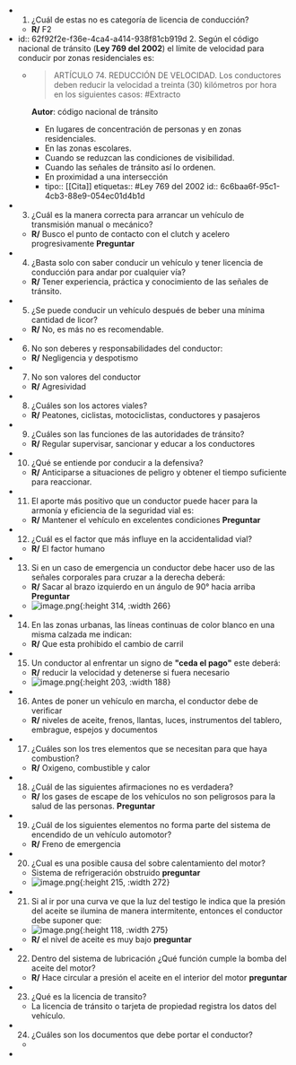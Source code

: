 - 1. ¿Cuál de estas no es categoría de licencia de conducción?
	- **R/** F2
- id:: 62f92f2e-f36e-4ca4-a414-938f81cb919d
  2. Según el código nacional de tránsito (**Ley 769 del 2002**) el límite de velocidad para conducir por zonas residenciales es:
	- > ARTÍCULO 74. REDUCCIÓN DE VELOCIDAD. Los conductores deben reducir la velocidad a treinta (30) kilómetros por hora en los siguientes casos:  #Extracto 
	  
	  **Autor**: código nacional de tránsito
		- En lugares de concentración de personas y en zonas residenciales.
		- En las zonas escolares.
		- Cuando se reduzcan las condiciones de visibilidad.
		- Cuando las señales de tránsito así lo ordenen.
		- En proximidad a una intersección
		- tipo:: [[Cita]]
		  etiquetas:: #Ley 769 del 2002
		  id:: 6c6baa6f-95c1-4cb3-88e9-054ec01d4b1d
- 3. ¿Cuál es la manera correcta para arrancar un vehículo de transmisión manual o mecánico?
	- **R/** Busco el punto de contacto con el clutch y acelero progresivamente **Preguntar**
- 4. ¿Basta solo con saber conducir un vehículo y tener licencia de conducción para andar por cualquier vía?
	- **R/** Tener experiencia, práctica y conocimiento de las señales de tránsito.
- 5. ¿Se puede conducir un vehículo después de beber una mínima cantidad de licor?
	- **R/** No, es más no es recomendable.
- 6. No son deberes y responsabilidades del conductor:
	- **R/** Negligencia y despotismo
- 7. No son valores del conductor
	- **R/** Agresividad
- 8. ¿Cuáles son los actores viales?
	- **R/** Peatones, ciclistas, motociclistas, conductores y pasajeros
- 9. ¿Cuáles son las funciones de las autoridades de tránsito?
	- **R/** Regular supervisar, sancionar y educar a los conductores
- 10. ¿Qué se entiende por conducir a la defensiva?
	- **R/** Anticiparse a situaciones de peligro y obtener el tiempo suficiente para reaccionar.
- 11. El aporte más positivo que un conductor puede hacer para la armonía y eficiencia de la seguridad vial es:
	- **R/** Mantener el vehículo en excelentes condiciones **Preguntar**
- 12. ¿Cuál es el factor que más influye en la accidentalidad vial?
	- **R/** El factor humano
- 13. Si en un caso de emergencia un conductor debe hacer uso de las señales corporales para cruzar a la derecha deberá:
	- **R/** Sacar al brazo izquierdo en un ángulo de 90° hacia arriba **Preguntar**
	- ![image.png](../assets/image_1660493053981_0.png){:height 314, :width 266}
- 14. En las zonas urbanas, las líneas continuas de color blanco en una misma calzada me indican:
	- **R/** Que esta prohibido el cambio de carril
- 15. Un conductor al enfrentar un signo de **"ceda el pago"** este deberá:
	- **R/** reducir la velocidad y detenerse si fuera necesario
	- ![image.png](../assets/image_1660493637151_0.png){:height 203, :width 188}
- 16. Antes de poner un vehículo en marcha, el conductor debe de verificar
	- **R/** niveles de aceite, frenos, llantas, luces, instrumentos del tablero, embrague, espejos y documentos
- 17. ¿Cuáles son los tres elementos que se necesitan para que haya combustion?
	- **R/** Oxigeno, combustible y calor
- 18. ¿Cuál de las siguientes afirmaciones no es verdadera?
	- **R/**  los gases de escape de los vehículos no son peligrosos para la salud de las personas. **Preguntar**
- 19. ¿Cuál de los siguientes elementos no forma parte del sistema de encendido de un vehículo automotor?
	- **R/** Freno de emergencia
- 20. ¿Cual es una posible causa del sobre calentamiento del motor?
	- Sistema de refrigeración obstruido **preguntar**
	- ![image.png](../assets/image_1660497446109_0.png){:height 215, :width 272}
- 21.  Si al ir por una curva ve que la luz del testigo le indica que la presión del aceite se ilumina de manera intermitente, entonces el conductor debe suponer que:
	- ![image.png](../assets/image_1660498711167_0.png){:height 118, :width 275}
	- **R/** el nivel de aceite es muy bajo **preguntar**
- 22. Dentro del sistema de lubricación ¿Qué función cumple la bomba del aceite del motor?
	- **R/** Hace circular a presión el aceite en el interior del motor **preguntar**
- 23. ¿Qué es la licencia de transito?
	- La licencia de tránsito o tarjeta de propiedad registra los datos del vehículo.
- 24.  ¿Cuáles son los documentos que debe portar el conductor?
	-
-